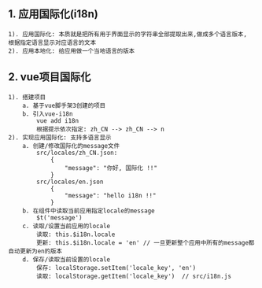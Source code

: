 ## 1. 应用国际化(i18n)
	1). 应用国际化: 本质就是把所有用于界面显示的字符串全部提取出来,做成多个语言版本, 根据指定语言显示对应语言的文本
	2). 应用本地化: 给应用做一个当地语言的版本

## 2. vue项目国际化

	1). 搭建项目
		a. 基于vue脚手架3创建的项目
		b. 引入vue-i18n
			vue add i18n
			根据提示依次指定: zh_CN --> zh_CN --> n
	2). 实现应用国际化: 支持多语言显示
		a. 创建/修改国际化的message文件
			src/locales/zh_CN.json: 
				{
					"message": "你好, 国际化 !!"
				}
			src/locales/en.json
				{
					"message": "hello i18n !!"
				}
		b. 在组件中读取当前应用指定locale的message
			$t('message')
		c. 读取/设置当前应用的locale
			读取: this.$i18n.locale
			更新: this.$i18n.locale = 'en' // 一旦更新整个应用中所有的message都自动更新为en的版本
		d. 保存/读取当前设置的locale
			保存: localStorage.setItem('locale_key', 'en')
			读取: localStorage.getItem('locale_key')  // src/i18n.js